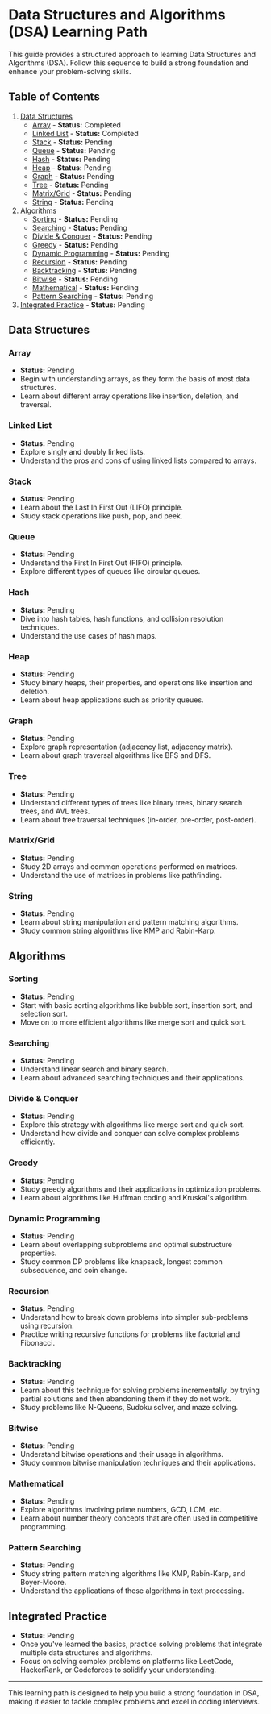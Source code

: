 # Data Structures and Algorithms (DSA) Learning Path

This guide provides a structured approach to learning Data Structures and Algorithms (DSA). Follow this sequence to build a strong foundation and enhance your problem-solving skills.

## Table of Contents

1. [Data Structures](#data-structures)
   - [Array](#array) - **Status:** Completed
   - [Linked List](#linked-list) - **Status:** Completed
   - [Stack](#stack) - **Status:** Pending
   - [Queue](#queue) - **Status:** Pending
   - [Hash](#hash) - **Status:** Pending
   - [Heap](#heap) - **Status:** Pending
   - [Graph](#graph) - **Status:** Pending
   - [Tree](#tree) - **Status:** Pending
   - [Matrix/Grid](#matrixgrid) - **Status:** Pending
   - [String](#string) - **Status:** Pending
2. [Algorithms](#algorithms)
   - [Sorting](#sorting) - **Status:** Pending
   - [Searching](#searching) - **Status:** Pending
   - [Divide & Conquer](#divide--conquer) - **Status:** Pending
   - [Greedy](#greedy) - **Status:** Pending
   - [Dynamic Programming](#dynamic-programming) - **Status:** Pending
   - [Recursion](#recursion) - **Status:** Pending
   - [Backtracking](#backtracking) - **Status:** Pending
   - [Bitwise](#bitwise) - **Status:** Pending
   - [Mathematical](#mathematical) - **Status:** Pending
   - [Pattern Searching](#pattern-searching) - **Status:** Pending
3. [Integrated Practice](#integrated-practice) - **Status:** Pending

## Data Structures

### Array
- **Status:** Pending
- Begin with understanding arrays, as they form the basis of most data structures.
- Learn about different array operations like insertion, deletion, and traversal.

### Linked List
- **Status:** Pending
- Explore singly and doubly linked lists.
- Understand the pros and cons of using linked lists compared to arrays.

### Stack
- **Status:** Pending
- Learn about the Last In First Out (LIFO) principle.
- Study stack operations like push, pop, and peek.

### Queue
- **Status:** Pending
- Understand the First In First Out (FIFO) principle.
- Explore different types of queues like circular queues.

### Hash
- **Status:** Pending
- Dive into hash tables, hash functions, and collision resolution techniques.
- Understand the use cases of hash maps.

### Heap
- **Status:** Pending
- Study binary heaps, their properties, and operations like insertion and deletion.
- Learn about heap applications such as priority queues.

### Graph
- **Status:** Pending
- Explore graph representation (adjacency list, adjacency matrix).
- Learn about graph traversal algorithms like BFS and DFS.

### Tree
- **Status:** Pending
- Understand different types of trees like binary trees, binary search trees, and AVL trees.
- Learn about tree traversal techniques (in-order, pre-order, post-order).

### Matrix/Grid
- **Status:** Pending
- Study 2D arrays and common operations performed on matrices.
- Understand the use of matrices in problems like pathfinding.

### String
- **Status:** Pending
- Learn about string manipulation and pattern matching algorithms.
- Study common string algorithms like KMP and Rabin-Karp.

## Algorithms

### Sorting
- **Status:** Pending
- Start with basic sorting algorithms like bubble sort, insertion sort, and selection sort.
- Move on to more efficient algorithms like merge sort and quick sort.

### Searching
- **Status:** Pending
- Understand linear search and binary search.
- Learn about advanced searching techniques and their applications.

### Divide & Conquer
- **Status:** Pending
- Explore this strategy with algorithms like merge sort and quick sort.
- Understand how divide and conquer can solve complex problems efficiently.

### Greedy
- **Status:** Pending
- Study greedy algorithms and their applications in optimization problems.
- Learn about algorithms like Huffman coding and Kruskal's algorithm.

### Dynamic Programming
- **Status:** Pending
- Learn about overlapping subproblems and optimal substructure properties.
- Study common DP problems like knapsack, longest common subsequence, and coin change.

### Recursion
- **Status:** Pending
- Understand how to break down problems into simpler sub-problems using recursion.
- Practice writing recursive functions for problems like factorial and Fibonacci.

### Backtracking
- **Status:** Pending
- Learn about this technique for solving problems incrementally, by trying partial solutions and then abandoning them if they do not work.
- Study problems like N-Queens, Sudoku solver, and maze solving.

### Bitwise
- **Status:** Pending
- Understand bitwise operations and their usage in algorithms.
- Study common bitwise manipulation techniques and their applications.

### Mathematical
- **Status:** Pending
- Explore algorithms involving prime numbers, GCD, LCM, etc.
- Learn about number theory concepts that are often used in competitive programming.

### Pattern Searching
- **Status:** Pending
- Study string pattern matching algorithms like KMP, Rabin-Karp, and Boyer-Moore.
- Understand the applications of these algorithms in text processing.

## Integrated Practice

- **Status:** Pending
- Once you've learned the basics, practice solving problems that integrate multiple data structures and algorithms.
- Focus on solving complex problems on platforms like LeetCode, HackerRank, or Codeforces to solidify your understanding.

---

This learning path is designed to help you build a strong foundation in DSA, making it easier to tackle complex problems and excel in coding interviews.
